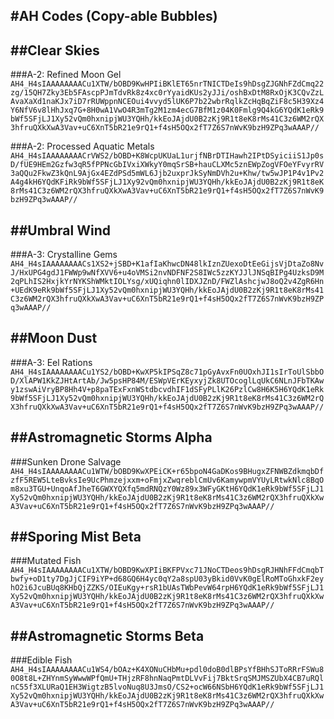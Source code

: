 #AH Codes (Copy-able Bubbles)
---

##Clear Skies
---

###A-2: Refined Moon Gel
```AH4_H4sIAAAAAAAACu1XTW/bOBD9KwHPIiBKlET65nrTNICTDeIs9hDsgZJGNhFZdCmq22zg/15QH7Zky3Eb5FAscpPJmTdvRk8z4xc0rYyaidKUs2yJJi/oshBxDtM8RxOjK3CQvZzLAvaXaXd1naKJx7iD7rRUWppnNCEOui4vvyd5lUK6P7b22wbrRqlkZcHqBqZiF8c5H39Xz4Y6NfV6v8lHhJxq7G+8H0wA1VwO4R3mTg2M1zm4ecG7BfM1z04K0Fmlg9Q4kG6YQdK1eRk9bWf5SFjLJ1Xy52vQm0hxnipjWU3YQHh/kkEoJAjdU0B2zKj9R1t8eK8rMs41C3z6WM2rQX3hfruQXkXwA3Vav+uC6XnT5bR21e9rQ1+f4sH5OQx2fT7Z6S7nWvK9bzH9ZPq3wAAAP//```

###A-2: Processed Aquatic Metals
```AH4_H4sIAAAAAAAACrVWS2/bOBD+K8WcpUKUaL1urjfNBrDTIHawh2IPtDSyiciiS1Jp0sD/fUE9HEm2Gzfw3qR5fPPNcGbIVxiXWkyY0mqSrSB+hauCLXMc5znEWpZogVFOeYFvyrRV3aQQu2FkwZ3kQnL9AjGx4EZdPSd5mWL6Jjb2uxprJkSyNmDVh2u+Khw/tw5wJP1P4v1Pv2A4g4kH6YQdKFiRk9bWf5SFjLJ1Xy92vQm0hxnipjWU3YQHh/kkEoJAjdU0B2zKj9R1t8eK8rMs41C3z6WM2rQX3hfruQXkXwA3Vav+uC6XnT5bR21e9rQ1+f4sH5OQx2fT7Z6S7nWvK9bzH9ZPq3wAAAP//```

##Umbral Wind
---

###A-3: Crystalline Gems
```AH4_H4sIAAAAAAAACs1XS2+jSBD+K1afIaKhwcDN48lkIznZUexoDtEeGijsVjDtaZo8NvJ/HxUPG4gdJ1FWWp9wNfXVV6+u4oVMSi2nvNDFNF2S8IWc5zzKYJJlJNSqBIPg4UzksD9M2qPLhIS2HxjkYrNYKShWMktIOLYsg/xUQiqhn0lIDXJZnD/FWZlAshcjwJ8oQ2v4ZgR6Hn+UEdK9eRk9bWf5SFjLJ1Xy52vQm0hxnipjWU3YQHh/kkEoJAjdU0B2zKj9R1t8eK8rMs41C3z6WM2rQX3hfruQXkXwA3Vav+uC6XnT5bR21e9rQ1+f4sH5OQx2fT7Z6S7nWvK9bzH9ZPq3wAAAP//```

##Moon Dust
---

###A-3: Eel Rations
```AH4_H4sIAAAAAAAACu1YS2/bOBD+KwXP5kIPSqZ8c71pGyAvxFn0UOxhJI1sIrToUlSbbOD/XlAPW1KkZJHtArtAb/Jw5psHP84M/ESWpVErKEyxyjZk8UTOcoglLqUkC6NLnJFbTKAwy1zswAiVryBP8Hh4V+p8paTExFxnWStdbcvdhIF1dSFyPLlK26PzlCw8H6K5H6YQdK1eRk9bWf5SFjLJ1Xy52vQm0hxnipjWU3YQHh/kkEoJAjdU0B2zKj9R1t8eK8rMs41C3z6WM2rQX3hfruQXkXwA3Vav+uC6XnT5bR21e9rQ1+f4sH5OQx2fT7Z6S7nWvK9bzH9ZPq3wAAAP//```

##Astromagnetic Storms Alpha
---

###Sunken Drone Salvage
```AH4_H4sIAAAAAAAACu1WTW/bOBD9KwXPEiCK+r65bpoN4GaDKos9BHugxZFNWBZdkmqbDfzfF5REW5LteBvksIe9UcPhmzejxxm+oFmjxZwqreblCmUv6KamywpmVYUyLRtwkNlc8BqOm8xu3TGU+UnqoAfJheT6GWXYQXfq5mdRNQzY0Wz89x3WFyGKtH6YQdK1eRk9bWf5SFjLJ1Xy52vQm0hxnipjWU3YQHh/kkEoJAjdU0B2zKj9R1t8eK8rMs41C3z6WM2rQX3hfruQXkXwA3Vav+uC6XnT5bR21e9rQ1+f4sH5OQx2fT7Z6S7nWvK9bzH9ZPq3wAAAP//```

##Sporing Mist Beta
---

###Mutated Fish
```AH4_H4sIAAAAAAAACu1XTW/bOBD9KwXPIiBKFPVxc71JNoCTDeos9hDsgRJHNhFFdCmqbTbwfy+oD1ty7DgJjCIF9iYP+d68GQ6H4yc0qY2a8spU03yBkid0VvK0gElRoMToGhxkF2eyhO2i6JcuBUq8KHbQjZZKS/OIEuKgy+rsR1bUAsTWbPevW64rpH6YQdK1eRk9bWf5SFjLJ1Xy52vQm0hxnipjWU3YQHh/kkEoJAjdU0B2zKj9R1t8eK8rMs41C3z6WM2rQX3hfruQXkXwA3Vav+uC6XnT5bR21e9rQ1+f4sH5OQx2fT7Z6S7nWvK9bzH9ZPq3wAAAP//```

##Astromagnetic Storms Beta
---

###Edible Fish
```AH4_H4sIAAAAAAAACu1WS4/bOAz+K4XONuCHbMu+pdl0doB0dlBPsYfBHhSJToRRrFSWu80O8t8L+ZHYnmSyWwwWPfQmU+THjzRF8hnNaqPmtDLVvFij7BktSrqSMJMSZUbX4CB7uRQlnC55f3XLURaQ1EH3WigtzB5lvoNuq8U3JmsO/CS2+ocW66NSbH6YQdK1eRk9bWf5SFjLJ1Xy52vQm0hxnipjWU3YQHh/kkEoJAjdU0B2zKj9R1t8eK8rMs41C3z6WM2rQX3hfruQXkXwA3Vav+uC6XnT5bR21e9rQ1+f4sH5OQx2fT7Z6S7nWvK9bzH9ZPq3wAAAP//```

